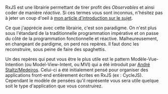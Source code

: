 RxJS est une librairie permettant de tirer profit des _Observables_ et ainsi coder de manière _réactive_. Si ces termes vous sont inconnus, n'hésitez pas à jeter un coup d'oeil à [mon article d'introduction sur le sujet](https://www.julienpradet.fr/posts/introduction-a-rxjs 'Introduction à RxJS').

Ce que j'apprécie avec cette librairie, c'est son paradigme. On n'est plus sous l'étandard de la traditionnelle programmation impérative et on passe du côté de la programmation fonctionnelle et réactive. Malheureusement, en changeant de pardigme, on perd nos repères. Il faut donc les reconstruire, sous peine de faire des spaghettis.

Un des repères qui peut vous être le plus utile est le pattern Modèle-Vue-Intention (ou Model-View-Intent, ou MVI) qui a été introduit par [André Staltz/Medeiros](http://futurice.com/blog/reactive-mvc-and-the-virtual-dom). Celui-ci a été initialement pensé pour organiser des applications front-end entièrement écrites en RxJS (ex&nbsp;: CycleJS). Cependant le modèle de pensées qu'il représente vous sera utile quelque soit le type d'application que vous construirez.
